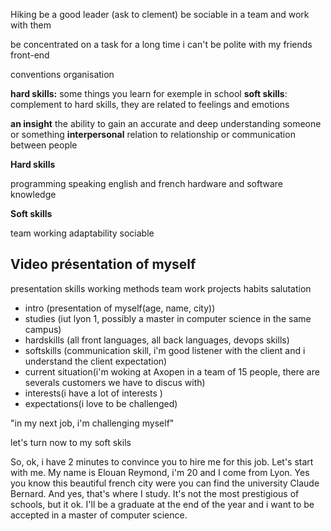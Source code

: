 Hiking
be a good leader (ask to clement)
be sociable in a team and work with them

be concentrated on a task for a long time
i can't be polite with my friends
front-end


conventions
organisation

**hard skills:** some things you learn for exemple in school
**soft skills**: complement to hard skills, they are related to feelings and emotions

**an insight** the ability to gain an accurate and deep understanding someone or something
**interpersonal** relation to relationship or communication between people


**Hard skills**

programming 
speaking english and french
hardware and software knowledge

**Soft skills**

team working
adaptability
sociable

## Video présentation of myself

presentation
skills
working methods
team work
projects
habits
salutation


- intro (presentation of myself(age, name, city)) 
- studies (iut lyon 1, possibly a master in computer science in the same campus)
- hardskills (all front languages,  all back languages, devops skills)
- softskills (communication skill, i'm good listener with the client and i understand the client expectation)
- current situation(i'm woking at Axopen in a team of 15 people, there are severals customers we have to discus with)
- interests(i have a lot of interests )
- expectations(i love to be challenged)


"in my next job, i'm challenging myself"

let's turn now to my soft skils


So, ok, i have 2 minutes to convince you to hire me for this job.
Let's start with me. My name is Elouan Reymond, i'm 20 and I come from Lyon. Yes you know this beautiful french city were you can find the university Claude Bernard. And yes, that's where I study. It's not the most prestigious of schools, but it ok. I'll be a graduate at the end of the year and i want to be accepted in a master of computer science. 




